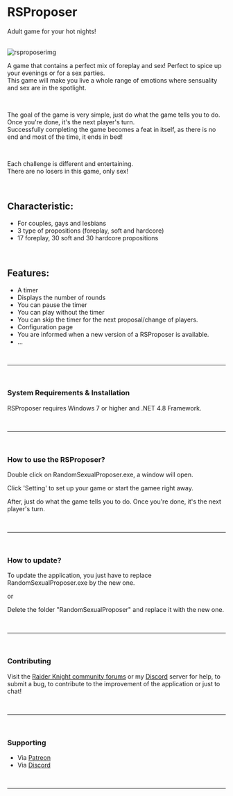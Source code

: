# RSProposer
<p>Adult game for your hot nights!</p>
<br>
<img src="https://i.ibb.co/1vQVPyr/rsproposerimg.png" alt="rsproposerimg" border="0"/>
<br>
<p>A game that contains a perfect mix of foreplay and sex! Perfect to spice up your evenings or for a sex parties.<br>
This game will make you live a whole range of emotions where sensuality and sex are in the spotlight.</p>
<br>
<p>The goal of the game is very simple, just do what the game tells you to do. Once you're done, it's the next player's turn.<br>
Successfully completing the game becomes a feat in itself, as there is no end and most of the time, it ends in bed!</p>
<br>
<p>Each challenge is different and entertaining.<br>
There are no losers in this game, only sex!</p>
<br>
<h2>Characteristic:</h2>
<ul><li>For couples, gays and lesbians</li>
<li>3 type of propositions (foreplay, soft and hardcore)</li>
<li>17 foreplay, 30 soft and 30 hardcore propositions</li></ul>
<br>
<h2>Features:</h2>
<ul><li>A timer</li>
<li>Displays the number of rounds</li>
<li>You can pause the timer</li>
<li>You can play without the timer</li>
<li>You can skip the timer for the next proposal/change of players.</li>
<li>Configuration page</li>
<li>You are informed when a new version of a RSProposer is available.</li>
<li>...</li>
</ul>
<br>
<hr>
<br>
<h3>System Requirements & Installation</h3>
<p>RSProposer requires Windows 7 or higher and .NET 4.8 Framework.</p>
<br>
<hr>
<br>
<h3>How to use the RSProposer?</h3>
<p>Double click on RandomSexualProposer.exe, a window will open.</p>
<p>Click 'Setting' to set up your game or start the gamee right away.</p>
<p>After, just do what the game tells you to do. Once you're done, it's the next player's turn.</p>
<br>
<hr>
<br>
<h3>How to update?</h3>
<p>To update the application, you just have to replace RandomSexualProposer.exe by the new one.</p>
<p>or</p>
<p>Delete the folder "RandomSexualProposer" and replace it with the new one.</p>
<br>
<hr>
<br>
<h3>Contributing</h3>
<p>Visit the <a href="https://lifeplay.site">Raider Knight community forums</a> or my <a href="https://discord.gg/d3U9E2wb4Y">Discord</a> server for help, to submit a bug, to contribute to the improvement of the application or just to chat!</p>
<br>
<hr>
<br>
<h3>Supporting</h3>
<ul>
<li>Via <a href="https://www.patreon.com/raiderknight">Patreon</a></li>
<li>Via <a href="https://www.buymeacoffee.com/raiderknight">Discord</a></li>
</ul>
<br>
<hr>
<br>
